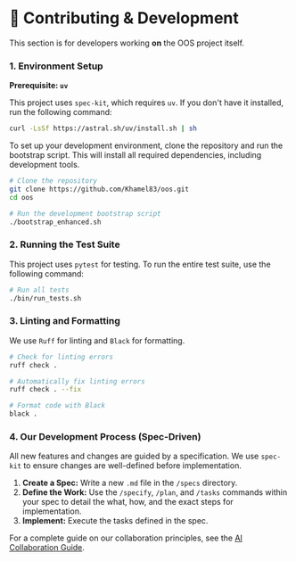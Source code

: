 # 🎯 Contributing & Development

This section is for developers working **on** the OOS project itself.

### 1. Environment Setup

**Prerequisite: `uv`**

This project uses `spec-kit`, which requires `uv`. If you don't have it installed, run the following command:

```bash
curl -LsSf https://astral.sh/uv/install.sh | sh
```

To set up your development environment, clone the repository and run the bootstrap script. This will install all required dependencies, including development tools.

```bash
# Clone the repository
git clone https://github.com/Khamel83/oos.git
cd oos

# Run the development bootstrap script
./bootstrap_enhanced.sh
```

### 2. Running the Test Suite

This project uses `pytest` for testing. To run the entire test suite, use the following command:

```bash
# Run all tests
./bin/run_tests.sh
```

### 3. Linting and Formatting

We use `Ruff` for linting and `Black` for formatting.

```bash
# Check for linting errors
ruff check .

# Automatically fix linting errors
ruff check . --fix

# Format code with Black
black .
```

### 4. Our Development Process (Spec-Driven)

All new features and changes are guided by a specification. We use `spec-kit` to ensure changes are well-defined before implementation.

1.  **Create a Spec:** Write a new `.md` file in the `/specs` directory.
2.  **Define the Work:** Use the `/specify`, `/plan`, and `/tasks` commands within your spec to detail the what, how, and the exact steps for implementation.
3.  **Implement:** Execute the tasks defined in the spec.

For a complete guide on our collaboration principles, see the [AI Collaboration Guide](docs/AI_COLLABORATION.md).
